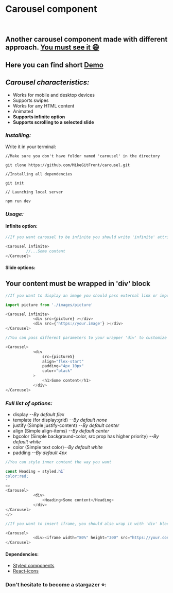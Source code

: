 <h1>Carousel component</h1>
<br>
<h2>Another carousel component made with different approach. <a href="https://github.com/MikeGitFront/carousel-second">You must see it 😄</a></h2>

<h2>Here you can find short <a href="https://imgur.com/a/HIG1fyr">Demo</a></h2> 

<h2><i>Carousel characteristics:</i></h2>
 <ul>
  <li>Works for mobile and desktop devices</li>
  <li>Supports swipes</li>
  <li>Works for any HTML content</li>
  <li>Animated</li>
  <li><b>Supports infinite option</b></li>
  <li><b>Supports scrolling to a selected slide</b></li>
</ul>

<h3><i>Installing:</i></h3>
Write it in your terminal: 

```terminal
//Make sure you don't have folder named 'carousel' in the directory

git clone https://github.com/MikeGitFront/carousel.git
```

```terminal
//Installing all dependencies

git init
```

```terminal
// Launching local server

npm run dev
```

<h3><i>Usage:</i></h3>

<h4>Infinite option:</h4>

```javascript
//If you want carousel to be infinite you should write 'infinite' attribute inside the Carousel tag

<Carousel infinite>
         //...Some content
</Carousel>
```
<h4>Slide options:</h4>
<h2>Your content must be wrapped in 'div' block</h2>

```javascript
//If you want to display an image you should pass external link or imported image inside 'src' attribute

import picture from './images/picture'

<Carousel infinite>
            <div src={picture} ></div>
            <div src={'https://your.image'} ></div>
</Carousel>
```



```javascript
//You can pass different parameters to your wrapper 'div' to customize it, by the way, parameters are optional

<Carousel>
            <div
                src={picture5}
                align="flex-start"
                padding="4px 10px"
                color="black"
            >
                <h1>Some content</h1>
            </div>
</Carousel>
```

<h3><i>Full list of options:</i></h3>

<ul>
 <li>display <i>--By default flex</i></li>
 <li>template (for display:grid) <i>--By default none</i></li>
 <li>justify (Simple justify-content) <i>--By default center</i></li>
 <li>align (Simple align-items) <i>--By default center</i></li>
 <li>bgcolor (Simple background-color, src prop has higher priority) <i>--By default white</i></li>
 <li>color (Simple text color)<i>--By default white</i></li>
 <li>padding <i>--By default 4px</i></li>
</ul>

```javascript
//You can style inner content the way you want

const Heading = styled.h1`
color:red;
`
<>
<Carousel>
            <div>
                <Heading>Some content</Heading>
            </div>
</Carousel>
</>
```

```javascript
//If you want to insert iframe, you should also wrap it with 'div' block

<Carousel>
            <div><iframe width="80%" height="300" src="https://your.content"></iframe></div>
</Carousel>
```

<h4>Dependencies:</h4>
<ul>
 <li><a href="https://styled-components.com/">Styled components</a></li>
 <li><a href="https://react-icons.github.io/react-icons/" >React-icons</a></li>
</ul>

<h3>Don't hesitate to become a stargazer ⭐:</h3>

